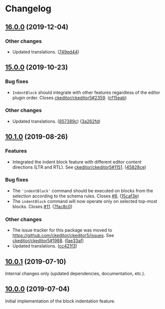 Changelog
=========

## [16.0.0](https://github.com/ckeditor/ckeditor5-indent/compare/v15.0.0...v16.0.0) (2019-12-04)

### Other changes

* Updated translations. ([749ed44](https://github.com/ckeditor/ckeditor5-indent/commit/749ed44))


## [15.0.0](https://github.com/ckeditor/ckeditor5-indent/compare/v10.1.0...v15.0.0) (2019-10-23)

### Bug fixes

* `IndentBlock` should integrate with other features regardless of the editor plugin order. Closes [ckeditor/ckeditor5#2359](https://github.com/ckeditor/ckeditor5/issues/2359). ([cf15eab](https://github.com/ckeditor/ckeditor5-indent/commit/cf15eab))

### Other changes

* Updated translations. ([857389c](https://github.com/ckeditor/ckeditor5-indent/commit/857389c)) ([3a262fd](https://github.com/ckeditor/ckeditor5-indent/commit/3a262fd))


## [10.1.0](https://github.com/ckeditor/ckeditor5-indent/compare/v10.0.1...v10.1.0) (2019-08-26)

### Features

* Integrated the indent block feature with different editor content directions (LTR and RTL). See [ckeditor/ckeditor5#1151](https://github.com/ckeditor/ckeditor5/issues/1151). ([45828ce](https://github.com/ckeditor/ckeditor5-indent/commit/45828ce))

### Bug fixes

* The `'indentBlock'` command should be executed on blocks from the selection according to the schema rules. Closes [#8](https://github.com/ckeditor/ckeditor5-indent/issues/8). ([15caf3e](https://github.com/ckeditor/ckeditor5-indent/commit/15caf3e))
* The `indentBlock` command will now operate only on selected top-most blocks. Closes [#11](https://github.com/ckeditor/ckeditor5-indent/issues/11). ([7fac8c0](https://github.com/ckeditor/ckeditor5-indent/commit/7fac8c0))

### Other changes

* The issue tracker for this package was moved to https://github.com/ckeditor/ckeditor5/issues. See [ckeditor/ckeditor5#1988](https://github.com/ckeditor/ckeditor5/issues/1988). ([fae33af](https://github.com/ckeditor/ckeditor5-indent/commit/fae33af))
* Updated translations. ([cc421f3](https://github.com/ckeditor/ckeditor5-indent/commit/cc421f3))


## [10.0.1](https://github.com/ckeditor/ckeditor5-indent/compare/v10.0.0...v10.0.1) (2019-07-10)

Internal changes only (updated dependencies, documentation, etc.).


## [10.0.0](https://github.com/ckeditor/ckeditor5-indent/tree/v10.0.0) (2019-07-04)

Initial implementation of the block indentation feature.
